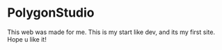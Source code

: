 # PolygonStudio
This web was made for me. This is my start like dev, and its my first site. Hope u like it!
